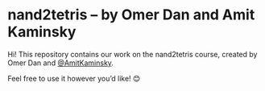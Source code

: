 # nand2tetris – by Omer Dan and Amit Kaminsky

Hi! This repository contains our work on the nand2tetris course, created by Omer Dan and [@AmitKaminsky](https://github.com/AmitKaminsky).

Feel free to use it however you’d like! 😊
